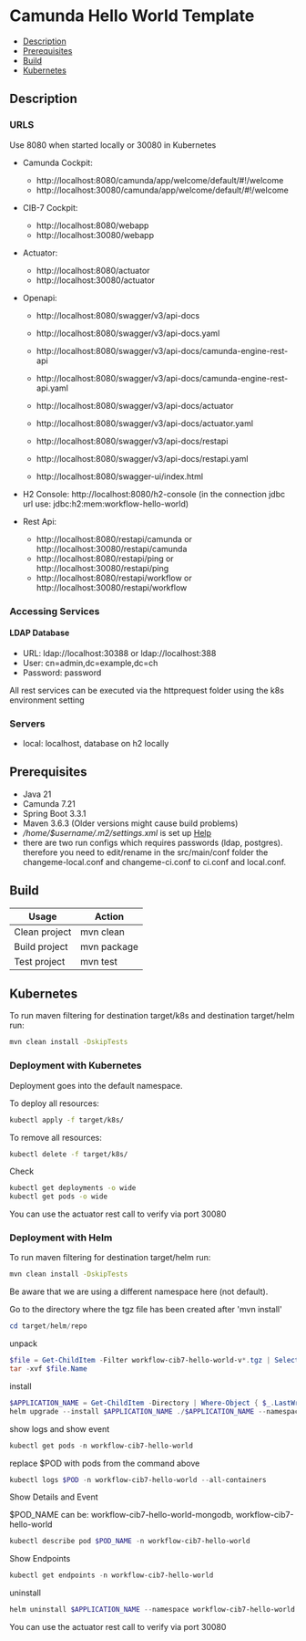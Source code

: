 # Camunda Hello World Template

- [Description](#description)
- [Prerequisites](#prerequisites)
- [Build](#build)
- [Kubernetes](#kubernetes)

## Description

### URLS

Use 8080 when started locally or 30080 in Kubernetes

- Camunda Cockpit: 
  - http://localhost:8080/camunda/app/welcome/default/#!/welcome
  - http://localhost:30080/camunda/app/welcome/default/#!/welcome
- CIB-7 Cockpit: 
  - http://localhost:8080/webapp
  - http://localhost:30080/webapp
- Actuator: 
  - http://localhost:8080/actuator
  - http://localhost:30080/actuator
- Openapi:
  - http://localhost:8080/swagger/v3/api-docs
  - http://localhost:8080/swagger/v3/api-docs.yaml
  
  - http://localhost:8080/swagger/v3/api-docs/camunda-engine-rest-api
  - http://localhost:8080/swagger/v3/api-docs/camunda-engine-rest-api.yaml
  
  - http://localhost:8080/swagger/v3/api-docs/actuator
  - http://localhost:8080/swagger/v3/api-docs/actuator.yaml
  
  - http://localhost:8080/swagger/v3/api-docs/restapi
  - http://localhost:8080/swagger/v3/api-docs/restapi.yaml
  
  - http://localhost:8080/swagger-ui/index.html
  
- H2 Console: http://localhost:8080/h2-console (in the connection jdbc url use: jdbc:h2:mem:workflow-hello-world)
- Rest Api:
  - http://localhost:8080/restapi/camunda or http://localhost:30080/restapi/camunda
  - http://localhost:8080/restapi/ping or http://localhost:30080/restapi/ping
  - http://localhost:8080/restapi/workflow or http://localhost:30080/restapi/workflow

### Accessing Services

#### LDAP Database

- URL: ldap://localhost:30388 or ldap://localhost:388
- User: cn=admin,dc=example,dc=ch
- Password: password


All rest services can be executed via the httprequest folder using the k8s environment setting

### Servers

- local: localhost, database on h2 locally


## Prerequisites

- Java 21
- Camunda 7.21
- Spring Boot 3.3.1
- Maven 3.6.3 (Older versions might cause build problems)
- *_/home/$username/.m2/settings.xml_* is set
  up [Help](https://swp-confluence.atlassian.net/wiki/spaces/SWPIT/pages/411173348/How+to+Install+and+setup+maven#Setting-up-the-maven-settings)
- there are two run configs which requires passwords (ldap, postgres). therefore you need to edit/rename in the src/main/conf folder the changeme-local.conf and changeme-ci.conf to ci.conf and local.conf.

## Build

| Usage         | Action      |
|---------------|-------------|
| Clean project | mvn clean   |
| Build project | mvn package |
| Test project  | mvn test    |

## Kubernetes

To run maven filtering for destination target/k8s and destination target/helm run:
```bash
mvn clean install -DskipTests 
```

### Deployment with Kubernetes

Deployment goes into the default namespace.

To deploy all resources:
```bash
kubectl apply -f target/k8s/
```

To remove all resources:
```bash
kubectl delete -f target/k8s/
```

Check
```bash
kubectl get deployments -o wide
kubectl get pods -o wide
```

You can use the actuator rest call to verify via port 30080

### Deployment with Helm

To run maven filtering for destination target/helm run:
```bash
mvn clean install -DskipTests 
```

Be aware that we are using a different namespace here (not default).

Go to the directory where the tgz file has been created after 'mvn install'
```powershell
cd target/helm/repo
```

unpack
```powershell
$file = Get-ChildItem -Filter workflow-cib7-hello-world-v*.tgz | Select-Object -First 1
tar -xvf $file.Name
```

install
```powershell
$APPLICATION_NAME = Get-ChildItem -Directory | Where-Object { $_.LastWriteTime -ge $file.LastWriteTime } | Select-Object -ExpandProperty Name
helm upgrade --install $APPLICATION_NAME ./$APPLICATION_NAME --namespace workflow-cib7-hello-world --create-namespace --wait --timeout 5m --debug
```

show logs and show event
```powershell
kubectl get pods -n workflow-cib7-hello-world
```
replace $POD with pods from the command above
```powershell
kubectl logs $POD -n workflow-cib7-hello-world --all-containers
```

Show Details and Event

$POD_NAME can be: workflow-cib7-hello-world-mongodb, workflow-cib7-hello-world
```powershell
kubectl describe pod $POD_NAME -n workflow-cib7-hello-world
```

Show Endpoints
```powershell
kubectl get endpoints -n workflow-cib7-hello-world
```

uninstall
```powershell
helm uninstall $APPLICATION_NAME --namespace workflow-cib7-hello-world
```

You can use the actuator rest call to verify via port 30080